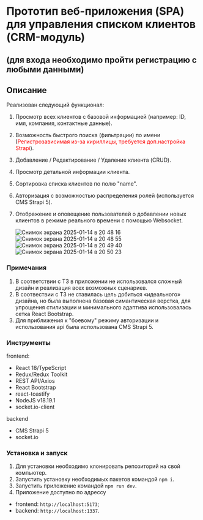 # Прототип веб-приложения (SPA) для управления списком клиентов (CRM-модуль)

## (для входа необходимо пройти регистрацию с любыми данными)

## Описание

Реализован следующий функционал:

1. Просмотр всех клиентов с базовой информацией (например: ID, имя, компания, контактные данные).
2. Возможность быстрого поиска (фильтрации) по имени (<span style='color: red;'>Регистрозависимая из-за кириллицы,
   требуется доп.настройка
   Strapi</span>).
3. Добавление / Редактирование / Удаление клиента (CRUD).
4. Просмотр детальной информации клиента.
5. Сортировка списка клиентов по полю "name".
6. Авторизация с возможностью распределения ролей (используется CMS Strapi 5).
7. Отображение и оповещение пользователей о добавлении новых клиентов в режиме реального времени с помощью Websocket.

   ![Снимок экрана 2025-01-14 в 20 48 16](https://github.com/user-attachments/assets/593b0a84-bd5b-49d7-9a61-b89e71c5ad64)
   ![Снимок экрана 2025-01-14 в 20 48 55](https://github.com/user-attachments/assets/98b2945e-2e6a-49d2-81f6-d4e8e8e20899)
   ![Снимок экрана 2025-01-14 в 20 49 40](https://github.com/user-attachments/assets/c83fd862-bc91-4512-870a-c658a696b71b)
   ![Снимок экрана 2025-01-14 в 20 50 23](https://github.com/user-attachments/assets/67ee939e-fea1-4374-9737-9ca971a56b41)

### Примечания

1. В соответствии с ТЗ в приложении не использовался сложный дизайн и реализация всех возможных сценариев.
2. В соотвествии с ТЗ не ставилась цель добиться «идеального» дизайна, но была выполнена базовая симантическая верстка,
   для упрощения стилизации и минимального адаптива использовалась сетка React Bootstrap.
3. Для приближения к "боевому" режиму авторизации и использования api была использована CMS Strapi 5.

### Инструменты

frontend:

- React 18/TypeScript
- Redux/Redux Toolkit
- REST API/Axios
- React Bootstrap
- react-toastify
- NodeJS v18.19.1
- socket.io-client

backend

- CMS Strapi 5
- socket.io

### Установка и запуск

1. Для установки необходимо клонировать репозиторий на свой компьютер.
2. Запустить установку необходимых пакетов командой `npm i`.
3. Запустить приложение командой `npm run dev`.
4. Приложение доступно по адрессу

- frontend: `http://localhost:5173`;
- backend: `http://localhost:1337`.
